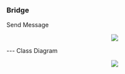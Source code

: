 ﻿### Bridge 
Send Message
<p align="center">
  <img src="http://mokarchi.ir/git/Bridge/word-image-3.png" />
</p>
---
Class Diagram
<p align="center">
  <img src="http://mokarchi.ir/git/Bridge/word-image-4.png" />
</p>
